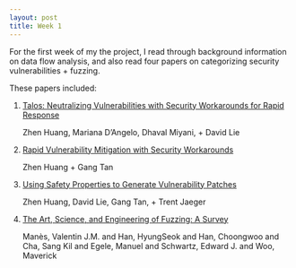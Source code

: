```yaml
---
layout: post
title: Week 1
---
```


For the first week of my the project, I read through background information on data flow analysis, and also read four papers on categorizing security vulnerabilities + fuzzing. 

These papers included: 
1. [Talos: Neutralizing Vulnerabilities with Security Workarounds for Rapid Response](https://facsrv.cs.depaul.edu/zhuang28/Talos-Oakland2016.pdf)
    
    Zhen Huang, Mariana D’Angelo, Dhaval Miyani, + David Lie
    
2. [Rapid Vulnerability Mitigation with Security Workarounds](https://facsrv.cs.depaul.edu/~zhuang28/RVM-BAR2019.pdf)
    
    Zhen Huang + Gang Tan
    
3. [Using Safety Properties to Generate Vulnerability Patches](https://facsrv.cs.depaul.edu/~zhuang28/Senx-Oakland2019.pdf)
    
    Zhen Huang, David Lie, Gang Tan, + Trent Jaeger

5. [The Art, Science, and Engineering of Fuzzing: A Survey](https://ieeexplore.ieee.org/abstract/document/8863940)
    
    Manès, Valentin J.M. and Han, HyungSeok and Han, Choongwoo and Cha, Sang Kil and Egele, Manuel and Schwartz, Edward J. and Woo, Maverick

